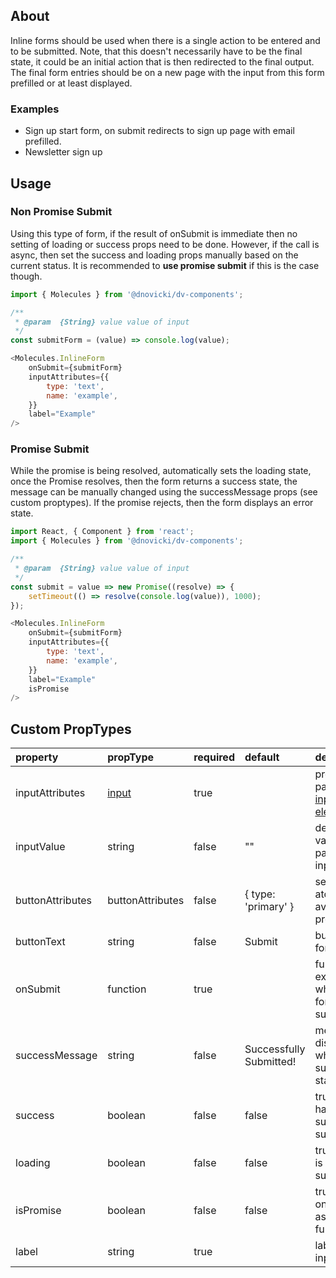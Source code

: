 ## About

Inline forms should be used when there is a single action to be entered and to be submitted.
Note, that this doesn't necessarily have to be the final state, it could be an initial action that
is then redirected to the final output. The final form entries should be on a new page with the
input from this form prefilled or at least displayed.

### Examples
* Sign up start form, on submit redirects to sign up page with email prefilled.
* Newsletter sign up

## Usage

### Non Promise Submit

Using this type of form, if the result of onSubmit is immediate then no setting of loading or
success props need to be done. However, if the call is async, then set the success and loading props
manually based on the current status. It is recommended to **use promise submit** if this is the
case though.

```javascript
import { Molecules } from '@dnovicki/dv-components';

/**
 * @param  {String} value value of input
 */
const submitForm = (value) => console.log(value);

<Molecules.InlineForm
	onSubmit={submitForm}
	inputAttributes={{
		type: 'text',
		name: 'example',
	}}
	label="Example"
/>
```

### Promise Submit

While the promise is being resolved, automatically sets the loading state, once the Promise
resolves, then the form returns a success state, the message can be manually changed using the
successMessage props (see custom proptypes). If the promise rejects, then the form displays
an error state.

```javascript
import React, { Component } from 'react';
import { Molecules } from '@dnovicki/dv-components';

/**
 * @param  {String} value value of input
 */
const submit = value => new Promise((resolve) => {
	setTimeout(() => resolve(console.log(value)), 1000);
});

<Molecules.InlineForm
	onSubmit={submitForm}
	inputAttributes={{
		type: 'text',
		name: 'example',
	}}
	label="Example"
	isPromise
/>
```

## Custom PropTypes
| property         | propType                                                                 | required | default                 | description                                                                                            |
|:-----------------|:-------------------------------------------------------------------------|:---------|:------------------------|:-------------------------------------------------------------------------------------------------------|
| inputAttributes  | [input](https://developer.mozilla.org/en-US/docs/Web/HTML/Element/input) | true     |                         | props to be passed to [input element](https://developer.mozilla.org/en-US/docs/Web/HTML/Element/input) |
| inputValue       | string                                                                   | false    | ""                      | default value to be passed to input field                                                              |
| buttonAttributes | buttonAttributes                                                         | false    | { type: 'primary' }     | see button atom for available props                                                                    |
| buttonText       | string                                                                   | false    | Submit                  | button text for submit                                                                                 |
| onSubmit         | function                                                                 | true     |                         | function to execute when valid form is submitting                                                      |
| successMessage   | string                                                                   | false    | Successfully Submitted! | message to display when in the success state                                                           |
| success          | boolean                                                                  | false    | false                   | true if form has been successfully submitted                                                           |
| loading          | boolean                                                                  | false    | false                   | true if form is being submitted                                                                        |
| isPromise        | boolean                                                                  | false    | false                   | true if onSubmit is async function                                                                     |
| label            | string                                                                   | true     |                         | label for input field                                                                                  |
